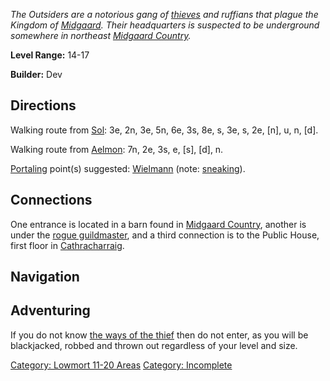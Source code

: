 *The Outsiders are a notorious gang of
[thieves](:Category:_Rogues.md "wikilink") and ruffians that plague the
Kingdom of [Midgaard](:Category:_Midgaard.md "wikilink"). Their
headquarters is suspected to be underground somewhere in northeast
[Midgaard Country](:Category:_Midgaard_Country.md "wikilink").*

**Level Range:** 14-17

**Builder:** Dev

## Directions

Walking route from [Sol](Sol.md "wikilink"): 3e, 2n, 3e, 5n, 6e, 3s, 8e,
s, 3e, s, 2e, \[n\], u, n, \[d\].

Walking route from [Aelmon](Aelmon.md "wikilink"): 7n, 2e, 3s, e, \[s\],
\[d\], n.

[Portaling](Portal.md "wikilink") point(s) suggested:
[Wielmann](Wielmann.md "wikilink") (note:
[sneaking](Sneak_Flag.md "wikilink")).

## Connections

One entrance is located in a barn found in [Midgaard
Country](:Category:_Midgaard_Country.md "wikilink"), another is under
the [rogue guildmaster](Guildmaster_(rogue).md "wikilink"), and a third
connection is to the Public House, first floor in
[Cathracharraig](:Category:Cathracharraig.md "wikilink").

## Navigation

## Adventuring

If you do not know [the ways of the thief](Rogue_Lore.md "wikilink")
then do not enter, as you will be blackjacked, robbed and thrown out
regardless of your level and size.

[Category: Lowmort 11-20
Areas](Category:_Lowmort_11-20_Areas "wikilink") [Category:
Incomplete](Category:_Incomplete "wikilink")
